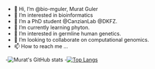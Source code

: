 - 👋 Hi, I’m @bio-mguler, Murat Guler
- 👀 I’m interested in bioinformatics
- 🌱 I’m a PhD student @CanzianLab @DKFZ.
- 🌱 I’m currently learning phyton.
- 👀 I’m interested in germline human genetics.
- 💞️ I’m looking to collaborate on computational genomics.
- 📫 How to reach me ...


-![Murat's GitHub stats](https://github-readme-stats.vercel.app/api?username=bio-mguler&show_icons=true&theme=radical)
-[![Top Langs](https://github-readme-stats.vercel.app/api/top-langs/?username=mguler&layout=compact)](https://github.com/mguler/github-readme-stats)


<!---
bio-mguler/bio-mguler is a ✨ special ✨ repository because its `README.md` (this file) appears on your GitHub profile.
You can click the Preview link to take a look at your changes.
--->
